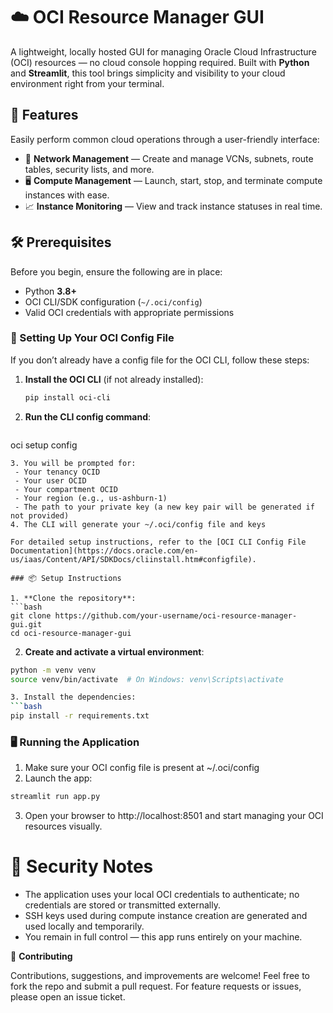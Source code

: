 # ☁️ OCI Resource Manager GUI

A lightweight, locally hosted GUI for managing Oracle Cloud Infrastructure (OCI) resources — no cloud console hopping required. Built with **Python** and **Streamlit**, this tool brings simplicity and visibility to your cloud environment right from your terminal.

## 🚀 Features

Easily perform common cloud operations through a user-friendly interface:

- 🔧 **Network Management** — Create and manage VCNs, subnets, route tables, security lists, and more.
- 🖥️ **Compute Management** — Launch, start, stop, and terminate compute instances with ease.
- 📈 **Instance Monitoring** — View and track instance statuses in real time.

## 🛠️ Prerequisites

Before you begin, ensure the following are in place:

- Python **3.8+**
- OCI CLI/SDK configuration (`~/.oci/config`)
- Valid OCI credentials with appropriate permissions

### 🔧 Setting Up Your OCI Config File

If you don’t already have a config file for the OCI CLI, follow these steps:

1. **Install the OCI CLI** (if not already installed):
   ```bash
   pip install oci-cli
   ```
2. **Run the CLI config command**:
   ```bash
  oci setup config
   ```
3. You will be prompted for:
    - Your tenancy OCID
    - Your user OCID
    - Your compartment OCID
    - Your region (e.g., us-ashburn-1)
    - The path to your private key (a new key pair will be generated if not provided)
4. The CLI will generate your ~/.oci/config file and keys

For detailed setup instructions, refer to the [OCI CLI Config File Documentation](https://docs.oracle.com/en-us/iaas/Content/API/SDKDocs/cliinstall.htm#configfile).

### 📦 Setup Instructions

1. **Clone the repository**:
   ```bash
   git clone https://github.com/your-username/oci-resource-manager-gui.git
   cd oci-resource-manager-gui
   ```
2. **Create and activate a virtual environment**:
  ```bash
  python -m venv venv
  source venv/bin/activate  # On Windows: venv\Scripts\activate

3. Install the dependencies:
  ```bash
  pip install -r requirements.txt
  ```
### 🖥️ Running the Application

1. Make sure your OCI config file is present at ~/.oci/config
2. Launch the app:
  ```bash
  streamlit run app.py
  ```
3. Open your browser to http://localhost:8501 and start managing your OCI resources visually.

# 🔐 Security Notes

- The application uses your local OCI credentials to authenticate; no credentials are stored or transmitted externally.
- SSH keys used during compute instance creation are generated and used locally and temporarily.
- You remain in full control — this app runs entirely on your machine.

🙌 **Contributing**

Contributions, suggestions, and improvements are welcome! Feel free to fork the repo and submit a pull request. For feature requests or issues, please open an issue ticket.
